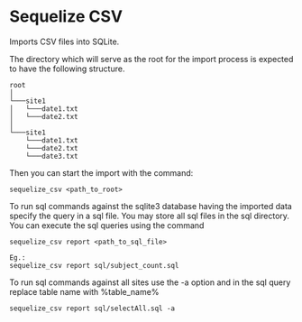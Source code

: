 # Sequelize CSV

Imports CSV files into SQLite.

The directory which will serve as the root for the import process is expected to have the following structure.

```
root
│
└───site1
│   └───date1.txt
│   └───date2.txt
│
└───site1
    └───date1.txt
    └───date2.txt
    └───date3.txt
```

Then you can start the import with the command:
```
sequelize_csv <path_to_root>
```

To run sql commands against the sqlite3 database having the imported data specify the query in a sql file.  You may store all sql files in the sql directory.
You can execute the sql queries using the command

```
sequelize_csv report <path_to_sql_file>

Eg.:
sequelize_csv report sql/subject_count.sql
```

To run sql commands against all sites use the -a option and in the sql query replace table name with %table_name%

```
sequelize_csv report sql/selectAll.sql -a
```

